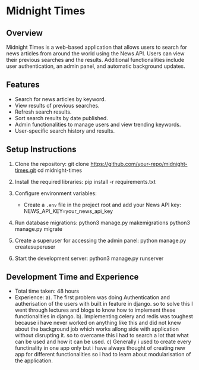 # Midnight Times

## Overview
Midnight Times is a web-based application that allows users to search for news articles from around the world using the News API. Users can view their previous searches and the results. Additional functionalities include user authentication, an admin panel, and automatic background updates.

## Features
- Search for news articles by keyword.
- View results of previous searches.
- Refresh search results.
- Sort search results by date published.
- Admin functionalities to manage users and view trending keywords.
- User-specific search history and results.

## Setup Instructions
1. Clone the repository:
    git clone https://github.com/your-repo/midnight-times.git
    cd midnight-times

2. Install the required libraries:
    pip install -r requirements.txt
4. Configure environment variables:
    - Create a `.env` file in the project root and add your News API key:
        NEWS_API_KEY=your_news_api_key
5. Run database migrations:
    python3 manage.py makemigrations
    python3 manage.py migrate

6. Create a superuser for accessing the admin panel:
    python manage.py createsuperuser

7. Start the development server:
    python3 manage.py runserver

## Development Time and Experience
- Total time taken: 48 hours
- Experience:
    a). The first problem was doing Authentication and autherisation of the users with built in feature in django.
    so to solve this I went through lectures and blogs to know how to implement these functionalities in django.
    b). Implementing celery and redis was toughest because i have never worked on anything like this 
    and did not knew about the background job which works allong side with application without disrupting it.
    so to overcame this i had to search a lot that what can be used and how it can be used.
    c) Generally i used to create every functinality in one app only but i have always thought of creating new app 
    for different functionalities so i had to learn about modularisation of the application.    

